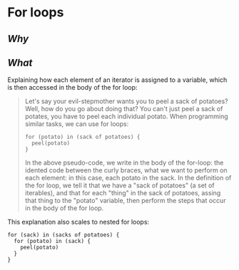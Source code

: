 For loops
===

*Why*
---


*What*
---

Explaining how each element of an iterator is assigned to a
variable, which is then accessed in the body of the for loop:

>
> Let's say your evil-stepmother wants you to peel a sack of potatoes?
> Well, how do you go about doing that? You can't just peel a sack of
> potates, you have to peel each individual potato. When programming
> similar tasks, we can use for loops:
> 
> ```
> for (potato) in (sack of potatoes) {
>   peel(potato)
> }
> ```
> 
> In the above pseudo-code, we write in the body of the for-loop:
> the idented code between the curly braces, what we want to perform
> on each element: in this case, each potato in the sack. In the 
> definition of the for loop, we tell it that we have a "sack of 
> potatoes" (a set of iterables), and that for each "thing" in the
> sack of potatoes, assing that thing to the "potato" variable, then
> perform the steps that occur in the body of the for loop.
> 

This explanation also scales to nested for loops:

```
for (sack) in (sacks of potatoes) {
  for (potato) in (sack) {
    peel(potato)
  }
}
```



